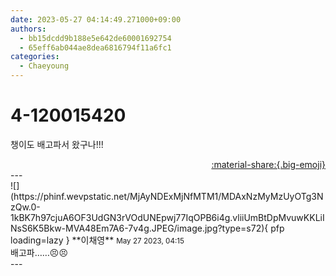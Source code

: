 ```yaml
---
date: 2023-05-27 04:14:49.271000+09:00
authors:
  - bb15dcdd9b188e5e642de60001692754
  - 65eff6ab044ae8dea6816794f11a6fc1
categories:
  - Chaeyoung
---
```


# 4-120015420

<div class="post-container" markdown="1">
<div class="content-container md-sidebar__scrollwrap" markdown="1">

챙이도 배고파서 왔구나!!!

</div>
</div>

<div style="text-align: right;" markdown="1">
<a href="https://weverse.io/fromis9/fanpost/4-120015420" style="text-align: right;">:material-share:{.big-emoji}</a>
</div>
---

<div class="comments-container md-sidebar__scrollwrap" markdown="1">
<div class="comment" markdown="1">
<div class='id-container' markdown="1">
![](https://phinf.wevpstatic.net/MjAyNDExMjNfMTM1/MDAxNzMyMzUyOTg3NzQw.0-1kBK7h97cjuA6OF3UdGN3rVOdUNEpwj77IqOPB6i4g.vliiUmBtDpMvuwKKLiINsS6K5Bkw-MVA48Em7A6-7v4g.JPEG/image.jpg?type=s72){ pfp loading=lazy }
**<span class="artist">이채영</span>** <small>May 27 2023, 04:15</small><br>
</div>
<div class='comment-body' markdown="1">
배고파……😣😣
</div>
</div>
</div>
---
